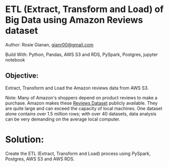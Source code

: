 # ETL (Extract, Transform and Load) of Big Data using Amazon Reviews dataset

Author: Rosie Gianan, gianr00@gmail.com

Build With: Python, Pandas,  AWS S3 and RDS, PySpark, Postgres, jupyter notebook 

## Objective:

Extract, Transform and Load the Amazon reviews data from AWS S3. 

Note: Many of Amazon's shoppers depend on product reviews to make a purchase. Amazon makes these [Reviews Dataset](https://s3.amazonaws.com/amazon-reviews-pds/tsv/index.txt)
publicly available. They are quite large and can exceed the capacity of local machines. One dataset alone contains over 1.5 million rows; with over 40 datasets, data analysis can be very demanding on the average local computer. 

# Solution:
Create the ETL (Extract, Transform and Load) process using PySpark, Postgres, AWS S3 and AWS RDS.
